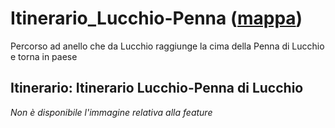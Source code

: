 # Itinerario_Lucchio-Penna ([mappa](https://umap.openstreetmap.fr/it/map/mappa-senza-nome_1084939?scaleControl=false&miniMap=false&scrollWheelZoom=false&zoomControl=true&editMode=disabled&moreControl=true&searchControl=null&tilelayersControl=null&embedControl=null&datalayersControl=true&onLoadPanel=none&captionBar=false&captionMenus=true))
Percorso ad anello che da Lucchio raggiunge la cima della Penna di Lucchio e torna in paese
## Itinerario: Itinerario Lucchio-Penna di Lucchio
*Non è disponibile l'immagine relativa alla feature* 

